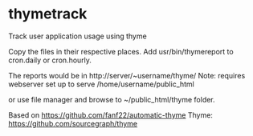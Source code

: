 # thymetrack
Track user application usage using thyme

Copy the files in their respective places. Add usr/bin/thymereport to cron.daily or cron.hourly. 

The reports would be in http://server/~username/thyme/ 
Note: requires webserver set up to serve /home/username/public_html

or use file manager and browse to ~/public_html/thyme folder.

Based on https://github.com/fanf22/automatic-thyme
Thyme: https://github.com/sourcegraph/thyme
